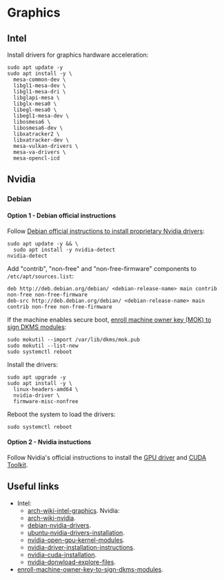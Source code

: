 # Graphics

## Intel

Install drivers for graphics hardware acceleration:

```shell
sudo apt update -y
sudo apt install -y \
  mesa-common-dev \
  libgl1-mesa-dev \
  libgl1-mesa-dri \
  libglapi-mesa \
  libglx-mesa0 \
  libegl-mesa0 \
  libegl1-mesa-dev \
  libosmesa6 \
  libosmesa6-dev \
  libxatracker2 \
  libxatracker-dev \
  mesa-vulkan-drivers \
  mesa-va-drivers \
  mesa-opencl-icd
```

## Nvidia

### Debian

#### Option 1 - Debian official instructions

Follow [Debian official instructions to install proprietary Nvidia drivers][debian-nvidia-drivers]:

```shell
sudo apt update -y && \
  sudo apt install -y nvidia-detect
nvidia-detect 
```

Add "contrib", "non-free" and "non-free-firmware" components to `/etc/apt/sources.list`:

```
deb http://deb.debian.org/debian/ <debian-release-name> main contrib non-free non-free-firmware
deb-src http://deb.debian.org/debian/ <debian-release-name> main contrib non-free non-free-firmware
```

If the machine enables secure boot, [enroll machine owner key (MOK) to sign DKMS modules][enroll-machine-owner-key-to-sign-dkms-modules]:

```shell
sudo mokutil --import /var/lib/dkms/mok.pub 
sudo mokutil --list-new
sudo systemctl reboot
```

Install the drivers:

```shell
sudo apt upgrade -y
sudo apt install -y \
  linux-headers-amd64 \
  nvidia-driver \
  firmware-misc-nonfree
```

Reboot the system to load the drivers:

```shell
sudo systemctl reboot
```

#### Option 2 - Nvidia instuctions

Follow Nvidia's official instructions to install the [GPU driver][nvidia-driver-installation-instructions] and [CUDA Toolkit][nvidia-cuda-installation].

## Useful links

- Intel:
  - [arch-wiki-intel-graphics][arch-wiki-intel-graphics].
Nvidia:
  - [arch-wiki-nvidia][arch-wiki-nvidia].
  - [debian-nvidia-drivers][debian-nvidia-drivers].
  - [ubuntu-nvidia-drivers-installation][ubuntu-nvidia-drivers-installation].
  - [nvidia-open-gpu-kernel-modules][nvidia-open-gpu-kernel-modules].
  - [nvidia-driver-installation-instructions][nvidia-driver-installation-instructions].
  - [nvidia-cuda-installation][nvidia-cuda-installation].
  - [nvidia-donwload-explore-files][nvidia-donwload-explore-files].
- [enroll-machine-owner-key-to-sign-dkms-modules][enroll-machine-owner-key-to-sign-dkms-modules].

[arch-wiki-intel-graphics]: https://wiki.archlinux.org/title/Intel_graphics
[arch-wiki-nvidia]: https://wiki.archlinux.org/title/NVIDIA
[debian-nvidia-drivers]: https://wiki.debian.org/NvidiaGraphicsDrivers#Debian-packaged_drivers
[ubuntu-nvidia-drivers-installation]: https://ubuntu.com/server/docs/nvidia-drivers-installation
[nvidia-open-gpu-kernel-modules]: https://github.com/NVIDIA/open-gpu-kernel-modules
[nvidia-driver-installation-instructions]: https://docs.nvidia.com/datacenter/tesla/driver-installation-guide/index.html#debian-installation-network
[nvidia-cuda-installation]: https://docs.nvidia.com/cuda/cuda-installation-guide-linux
[nvidia-donwload-explore-files]: https://download.nvidia.com/XFree86/
[enroll-machine-owner-key-to-sign-dkms-modules]: https://wiki.debian.org/SecureBoot#DKMS_and_secure_boot

